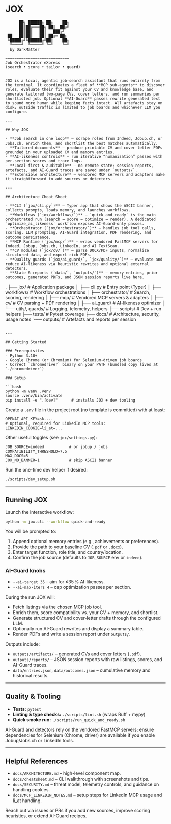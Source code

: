# JOX

```text
      ██╗ ██████╗ ██╗    ██╗
      ██║██╔═══██╗ ██║  ██╔╝
      ██║██║   ██║   ███╔╝
 ██   ██║██║   ██║ ██╔═ ██╗
 ╚█████╔╝╚██████╔╝██║    ██╗
  ╚════╝  ╚═════╝ ╚═╝    ╚═╝
  by DarkMatter

============================
Job Orchestrator eXpress
(search • score • tailor • guard)


JOX is a local, agentic job-search assistant that runs entirely from the terminal. It coordinates a fleet of **MCP sub-agents** to discover roles, evaluate their fit against your CV and knowledge base, and generate tailored two-page CVs, cover letters, and run summaries per shortlisted job. Optional **AI-Guard** passes rewrite generated text to sound more human while keeping facts intact. All artefacts stay on disk; outside traffic is limited to job boards and whichever LLM you configure.

---

## Why JOX

- **Job search in one loop** – scrape roles from Indeed, Jobup.ch, or Jobs.ch, enrich them, and shortlist the best matches automatically.
- **Tailored documents** – produce printable CV and cover-letter PDFs grounded in your uploaded CV and memory entries.
- **AI-likeness controls** – run iterative “humanization” passes with per-section scores and trace logs.
- **Local-first & auditable** – no remote state; session reports, artefacts, and AI-Guard traces are saved under `outputs/`.
- **Extensible architecture** – vendored MCP servers and adapters make it straightforward to add sources or detectors.

---

## Architecture Cheat Sheet

- **CLI (`jox/cli.py`)** – Typer app that shows the ASCII banner, collects prompts, loads memory, and launches workflows.
- **Workflows (`jox/workflows/`)** – `quick_and_ready` is the main orchestrated run (search → score → optimize → render). A dedicated `optimize_ai_likeness` workflow exposes AI-Guard-only passes.
- **Orchestrator (`jox/orchestrator/`)** – handles job tool calls, scoring, LLM prompting, AI-Guard integration, PDF rendering, and outcome persistence.
- **MCP Runtime (`jox/mcp/`)** – wraps vendored FastMCP servers for Indeed, Jobup, Jobs.ch, LinkedIn, and AI TextScan.
- **CV modules (`jox/cv/`)** – parse DOCX/PDF inputs, normalize structured data, and export rich PDFs.
- **Quality guards (`jox/ai_guard/`, `jox/quality/`)** – evaluate and reduce AI-likeness via heuristic rewrites and optional external detectors.
- **State & reports (`data/`, `outputs/`)** – memory entries, prior outcomes, generated PDFs, and JSON session reports live here.

```
.
├── jox/                # Application package
│   ├── cli.py          # Entry point (Typer)
│   ├── workflows/      # Workflow orchestrations
│   ├── orchestrator/   # Search, scoring, rendering
│   ├── mcp/            # Vendored MCP servers & adapters
│   ├── cv/             # CV parsing + PDF rendering
│   ├── ai_guard/       # AI-likeness optimizer
│   └── utils/, guards/ # Logging, telemetry, helpers
├── scripts/            # Dev + run helpers
├── tests/              # Pytest coverage
├── docs/               # Architecture, security, usage notes
└── outputs/            # Artefacts and reports per session
```

---

## Getting Started

### Prerequisites
- Python 3.10+
- Google Chrome (or Chromium) for Selenium-driven job boards
- Correct `chromedriver` binary on your PATH (bundled copy lives at `./chromedriver`)

### Setup

```bash
python -m venv .venv
source .venv/bin/activate
pip install -e ".[dev]"      # installs JOX + dev tooling
```

Create a `.env` file in the project root (no template is committed) with at least:

```
OPENAI_API_KEY=sk-...
# Optional, required for LinkedIn MCP tools:
LINKEDIN_COOKIE=li_at=...
```

Other useful toggles (see `jox/settings.py`):

```
JOB_SOURCE=indeed           # or jobup / jobs
COMPATIBILITY_THRESHOLD=7.5
MAX_DOCS=5
JOX_NO_BANNER=1             # skip ASCII banner
```

Run the one-time dev helper if desired:

```bash
./scripts/dev_setup.sh
```

---

## Running JOX

Launch the interactive workflow:

```bash
python -m jox.cli --workflow quick-and-ready
```

You will be prompted to:

1. Append optional memory entries (e.g., achievements or preferences).
2. Provide the path to your baseline CV (`.pdf` or `.docx`).
3. Enter target function, role title, and country/location.
4. Confirm the job source (defaults to `JOB_SOURCE` env or `indeed`).

### AI-Guard knobs
- `--ai-target 35` – aim for ≤35 % AI-likeness.
- `--ai-max-iters 4` – cap optimization passes per section.

During the run JOX will:

- Fetch listings via the chosen MCP job tool.
- Enrich them, score compatibility vs. your CV + memory, and shortlist.
- Generate structured CV and cover-letter drafts through the configured LLM.
- Optionally run AI-Guard rewrites and display a summary table.
- Render PDFs and write a session report under `outputs/`.

Outputs include:
- `outputs/artifacts/` – generated CVs and cover letters (`.pdf`).
- `outputs/reports/` – JSON session reports with raw listings, scores, and AI-Guard traces.
- `data/entries.json`, `data/outcomes.json` – cumulative memory and historical results.

---

## Quality & Tooling

- **Tests:** `pytest`
- **Linting & type checks:** `./scripts/lint.sh` (wraps Ruff + mypy)
- **Quick smoke run:** `./scripts/run_quick_and_ready.sh`

AI-Guard and detectors rely on the vendored FastMCP servers; ensure dependencies for Selenium (Chrome, driver) are available if you enable Jobup/Jobs.ch or LinkedIn tools.

---

## Helpful References

- `docs/ARCHITECTURE.md` – high-level component map.
- `docs/cheatsheet.md` – CLI walkthrough with screenshots and tips.
- `docs/SECURITY.md` – threat model, telemetry controls, and guidance on handling cookies.
- `docs/MCP_LINKEDIN_NOTES.md` – setup steps for LinkedIn MCP usage and li_at handling.

Reach out via issues or PRs if you add new sources, improve scoring heuristics, or extend AI-Guard recipes.
